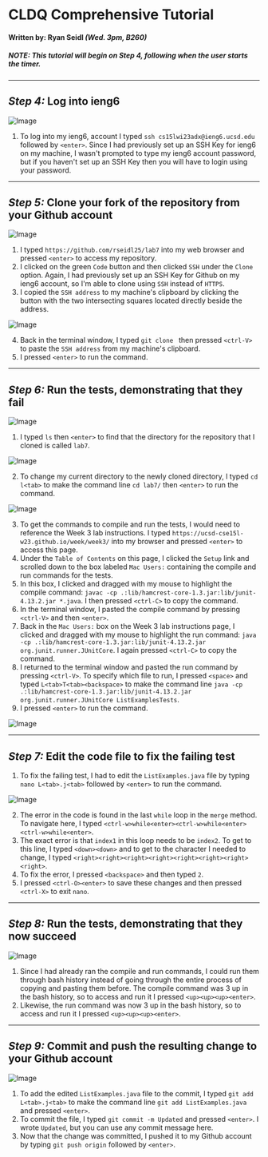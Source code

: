 # CLDQ Comprehensive Tutorial
#### Written by: Ryan Seidl *(Wed. 3pm, B260)*
##### *NOTE: This tutorial will begin on Step 4, following when the user starts the timer.*
---
## *Step 4:* Log into ieng6
![Image](step4.png)
1. To log into my ieng6, account I typed `ssh cs15lwi23adx@ieng6.ucsd.edu` followed by `<enter>`. Since I had previously set up an SSH Key for ieng6 on my machine, I wasn't prompted to type my ieng6 account password, but if you haven't set up an SSH Key then you will have to login using your password.

---
## *Step 5:* Clone your fork of the repository from your Github account
![Image](step5-1.png)

1. I typed `https://github.com/rseidl25/lab7` into my web browser and 
pressed `<enter>` to access my repository.
2. I clicked on the green `Code` button and then clicked `SSH` under the `Clone` option. Again, I had
previously set up an SSH Key for Github on my ieng6 account, so I'm able to clone using `SSH` instead of `HTTPS`.
3. I copied the `SSH address` to my machine's clipboard by clicking the button with the two intersecting squares located directly beside the address.

![Image](step5-2.png)

4. Back in the terminal window, I typed `git clone ` then pressed `<ctrl-V>` to paste the `SSH address` from my
machine's clipboard. 
5. I pressed `<enter>` to run the command.

---
## *Step 6:* Run the tests, demonstrating that they fail
![Image](step6-1.png)

1. I typed `ls` then `<enter>` to find that the directory for the repository that I cloned is called `lab7`.

![Image](step6-2.png)

2. To change my current directory to the newly cloned directory, I typed `cd l<tab>` to make the command line
`cd lab7/` then `<enter>` to run the command.

![Image](step6-3.png)

3. To get the commands to compile and run the tests, I would need to reference the Week 3 lab instructions.
I typed `https://ucsd-cse15l-w23.github.io/week/week3/` into my browser and pressed `<enter>` to access this page.
4. Under the `Table of Contents` on this page, I clicked the `Setup` link and scrolled down to the box labeled `Mac Users:`
containing the compile and run commands for the tests.
5. In this box, I clicked and dragged with my mouse to highlight the compile command: 
`javac -cp .:lib/hamcrest-core-1.3.jar:lib/junit-4.13.2.jar *.java`. I then pressed `<ctrl-C>` to copy the command.
6. In the terminal window, I pasted the compile command by pressing `<ctrl-V>` and then `<enter>`.
7. Back in the `Mac Users:` box on the Week 3 lab instructions page, I clicked and dragged with my mouse to 
highlight the run command: `java -cp .:lib/hamcrest-core-1.3.jar:lib/junit-4.13.2.jar org.junit.runner.JUnitCore`. 
I again pressed `<ctrl-C>` to copy the command.
8. I returned to the terminal window and pasted the run command by pressing `<ctrl-V>`. To specify which file to run, 
I pressed `<space>` and typed `L<tab>T<tab><backspace>` to make the command line 
`java -cp .:lib/hamcrest-core-1.3.jar:lib/junit-4.13.2.jar org.junit.runner.JUnitCore ListExamplesTests`.
9. I pressed `<enter>` to run the command.

![Image](step6-4.png)

---
## *Step 7:* Edit the code file to fix the failing test

1. To fix the failing test, I had to edit the `ListExamples.java` file by typing 
`nano L<tab>.j<tab>` followed by `<enter>` to run the command.

![Image](step7.png)

2. The error in the code is found in the last `while` loop in the `merge` method. To navigate here, I typed
`<ctrl-w>while<enter><ctrl-w>while<enter><ctrl-w>while<enter>`.
3. The exact error is that `index1` in this loop needs to be `index2`. To get to this line, I typed 
`<down><down>` and to get to the character I needed to change, I typed 
`<right><right><right><right><right><right><right><right>`.
4. To fix the error, I pressed `<backspace>` and then typed `2`.
5. I pressed `<ctrl-O><enter>` to save these changes and then pressed `<ctrl-X>` to exit `nano`.

---
## *Step 8:* Run the tests, demonstrating that they now succeed

![Image](step8.png)

1. Since I had already ran the compile and run commands, I could run them through bash history instead of 
going through the entire process of copying and pasting them before. The compile command was 3 up in the 
bash history, so to access and run it I pressed `<up><up><up><enter>`.
2. Likewise, the run command was now 3 up in the bash history, so to access and run it I pressed `<up><up><up><enter>`.

---
## *Step 9:* Commit and push the resulting change to your Github account

![Image](step9.png)

1. To add the edited `ListExamples.java` file to the commit, I typed `git add L<tab>.j<tab>` to make 
the command line `git add ListExamples.java` and pressed `<enter>`.
2. To commit the file, I typed `git commit -m Updated` and pressed `<enter>`. I wrote `Updated`, but you can use any commit message here.
3. Now that the change was committed, I pushed it to my Github account by typing `git push origin` followed by `<enter>`.
